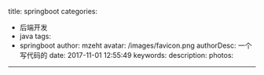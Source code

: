 title: springboot
categories: 
  - 后端开发
  - java
tags:
  - springboot
author: mzeht
avatar: /images/favicon.png
authorDesc: 一个写代码的
date: 2017-11-01 12:55:49
keywords:
description:
photos:
---








